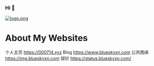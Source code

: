 ### Hi 👋

[![logo.png](https://p.pstatp.com/origin/pgc-image/0907eb516dc3408292936d8699e13a71)](https://p.pstatp.com/origin/pgc-image/0907eb516dc3408292936d8699e13a71)

# About My Websites
个人主页 https://000714.xyz
Blog https://www.blueskyxn.com
公共图床 https://img.blueskyxn.com
探针 https://status.blueskyxn.com/
